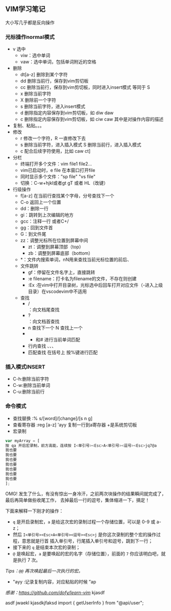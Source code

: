 ## VIM学习笔记
大小写几乎都是反向操作

### 光标操作normal模式
- v 选中
  - viw：选中单词
  - vaw：选中单词，包括单词附近的空格
- 删除
  - dt[a-z] 删除到某个字符
  - dd 删除当前行，保存到vim剪切板
  - cc 删除当前行，保存到vim剪切板，同时进入insert模式 等同于 S
  - x 删除当前字符
  - X 删除前一个字符
  - s 删除当前字符，进入insert模式
  - d<X> 删除指定内容保存到vim剪切板，如 diw daw
  - c<X> 删除指定内容保存到vim剪切板，如 ciw caw   其中<X>是对操作内容的描述
- 复制、粘贴。。。
- 修改
  - r 修改一个字符，R 一直修改下去
  - s 删除当前字符，进入插入模式 S 删除当前行，进入插入模式
  - c 配合后续字符使用，比如 caw ct]
- 分栏
  - 终端打开多个文件：vim file1 file2...
  - vim已启动时，e file 在本窗口打开file
  - 同时显示多个文件：”sp file"  "vs file"
  - 切换：C-w+hjkl或者gt gT 或者 HL（改键）
- 行级操作
  - f[a-z] 在当前行查找某个字母，分号查找下一个
  - C-o 返回上一个位置
  - dd：删除一行
  - gi：跳转到上次编辑的地方
  - gcc：注释一行 或者C+/
  - gg：回到文件首
  - G：到文件尾
  - zz：调整光标所在位置到屏幕中间
    - zt：调整到屏幕顶部（top）
    - zb：调整到屏幕底部（bottom）
  - *：文件内搜索单词，nN用来查找当前光标位置的前后、
  - 文件跳转
    - gf：停留在文件名字上，直接跳转
    - :e filename：打卡名为filename的文件，不存在则创建
    - :Ex :在vim中打开目录树，光标选中后回车打开对应文件（-进入上级目录）在vscodevim中不适用
  - 查找
    - / <search>：向文档尾查找
    - ? <search>：向文档首查找
    - n 查找下一个 N 查找上一个
    - * 和# 进行当前单词匹配
    - 行内查找 、、、
    - 匹配查找 在括号上 按%键进行匹配
### 插入模式INSERT
  - C-h:删除当前字符
  - C-w:删除当前单词
  - C-u:删除当前行
### 命令模式
  - 查找替换 :% s/[word]/[change]/[s n g]
  - 查看寄存器 :reg [a-z]  'ayy 复制一行到a寄存器 +是系统剪切板
- 宏录制

```javascript
var myArray = [
按 qa 开启宏录制，前方高能，连续按 I<单引号><Esc>A<单引号><逗号><Esc>jq7@a
我也要
我也要
我也要
我也要
我也要
我也要
我也要
];
```

OMG! 发生了什么，有没有惊出一身冷汗，之前两次块操作的结果瞬间就完成了，最后再简单做些收尾工作，
去掉最后一行的逗号，集体缩进一下，搞定！

下面来解释一下刚才的操作：

- `q` 是开启录制宏，`a` 是给这次宏的录制过程一个存储位置，可以是 0-9 或 a-z；
- 然后 `I<单引号><Esc>A<单引号><逗号><Esc>j` 是你这次录制的整个宏的操作过程，意思就是行首
  插入单引号，行尾插入单引号和逗号，跳到下一行；
- 接下来的 `q` 是结束本次宏的录制；
- `@` 是唤起宏，`a` 是要唤起的宏的名字（存储位置），前面的 `7` 你应该明白吧，就是执行 7 次。

_Tips：`@@` 再次唤起最后一次执行的宏。_

- "ayy :记录复制内容，对应粘贴的时候 ”ap

_感谢：https://github.com/dofy/learn-vim_
kjasdf

asdf
jwaekl
kjasdkjfaksd
import { getUserInfo } from "@api/user";
